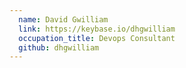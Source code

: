 ```yaml
---
  name: David Gwilliam
  link: https://keybase.io/dhgwilliam
  occupation_title: Devops Consultant
  github: dhgwilliam
---
```


